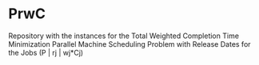 # PrwC
Repository with the instances for the Total Weighted Completion Time Minimization Parallel Machine Scheduling Problem with Release Dates for the Jobs (P | rj | wj*Cj)
